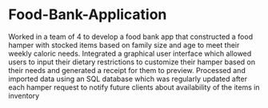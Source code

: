 # Food-Bank-Application

Worked in a team of 4 to develop a food bank app that constructed a food hamper with stocked items based on
family size and age to meet their weekly caloric needs. Integrated a graphical user interface which allowed users to input their dietary restrictions to customize their
hamper based on their needs and generated a receipt for them to preview. Processed and imported data using an SQL database which was regularly updated after each hamper request to notify future clients about availability of the items in inventory
